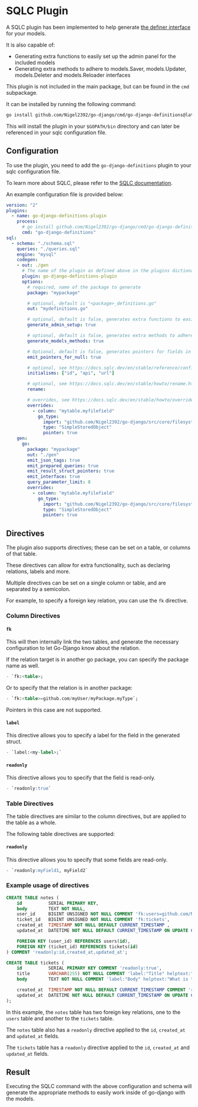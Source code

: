 # SQLC Plugin

A SQLC plugin has been implemented to help generate [the definer interface](./attrs/interfaces.md#definer) for your models.

It is also capable of:

- Generating extra functions to easily set up the admin panel for the included models
- Generating extra methods to adhere to models.Saver, models.Updater, models.Deleter and models.Reloader interfaces

This plugin is not included in the main package, but can be found in the `cmd` subpackage.

It can be installed by running the following command:

```bash
go install github.com/Nigel2392/go-django/cmd/go-django-definitions@latest
```

This will install the plugin in your `$GOPATH/bin` directory and can later be referenced in your sqlc configuration file.

## Configuration

To use the plugin, you need to add the `go-django-definitions` plugin to your sqlc configuration file.

To learn more about SQLC, please refer to the [SQLC documentation](https://docs.sqlc.dev/).

An example configuration file is provided below:
  
```yaml
version: "2"
plugins:
  - name: go-django-definitions-plugin
    process:
      # go install github.com/Nigel2392/go-django/cmd/go-django-definitions@latest
      cmd: "go-django-definitions"
sql:
  - schema: "./schema.sql"
    queries: "./queries.sql"
    engine: "mysql"
    codegen:
    - out: ./gen
      # The name of the plugin as defined above in the plugins dictionary.
      plugin: go-django-definitions-plugin
      options:
        # required, name of the package to generate
        package: "mypackage" 

        # optional, default is "<package>_definitions.go"
        out: "mydefinitions.go" 

        # optional, default is false, generates extra functions to easily set up the admin panel for the included models
        generate_admin_setup: true

        # optional, default is false, generates extra methods to adhere to models.Saver, models.Updater, models.Deleter and models.Reloader interfaces
        generate_models_methods: true

        # Optional, default is false, generates pointers for fields in the generated struct (only sqlite)
        emit_pointers_for_null: true

        # optional, see https://docs.sqlc.dev/en/stable/reference/config.html
        initialisms: ["id", "api", "url"] 

        # optional, see https://docs.sqlc.dev/en/stable/howto/rename.html
        rename: 

        # overrides, see https://docs.sqlc.dev/en/stable/howto/overrides.html
        overrides:
          - column: "mytable.myfilefield"
            go_type:
              import: "github.com/Nigel2392/go-django/src/core/filesystem/mediafiles"
              type: "SimpleStoredObject"
              pointer: true
    gen:
      go:
        package: "mypackage"
        out: "./gen"
        emit_json_tags: true
        emit_prepared_queries: true
        emit_result_struct_pointers: true
        emit_interface: true
        query_parameter_limit: 8
        overrides:
          - column: "mytable.myfilefield"
            go_type:
              import: "github.com/Nigel2392/go-django/src/core/filesystem/mediafiles"
              type: "SimpleStoredObject"
              pointer: true
```

## Directives

The plugin also supports directives; these can be set on a table, or columns of that table.

These directives can allow for extra functionality, such as declaring relations, labels and more.

Multiple directives can be set on a single column or table, and are separated by a semicolon.

For example, to specify a foreign key relation, you can use the `fk` directive.

### Column Directives

#### `fk`

This will then internally link the two tables, and generate the necessary configuration to let Go-Django know about the relation.

If the relation target is in another go package, you can specify the package name as well.

```sql
- `fk:<table>;
```

Or to specify that the relation is in another package:

```sql
- `fk:<table>=github.com/myUser/myPackage.myType`;
```

Pointers in this case are not supported.

#### `label`

This directive allows you to specify a label for the field in the generated struct.

```sql
- `label:<my-label>;`
```

#### `readonly`

This directive allows you to specify that the field is read-only.

```sql
- `readonly:true`
```

### Table Directives

The table directives are similar to the column directives, but are applied to the table as a whole.

The following table directives are supported:

#### `readonly`

This directive allows you to specify that some fields are read-only.

```sql
- `readonly:myField1, myField2`
```

### Example usage of directives

```sql
CREATE TABLE notes (
    id          SERIAL PRIMARY KEY,
    body        TEXT NOT NULL,
    user_id     BIGINT UNSIGNED NOT NULL COMMENT 'fk:users=github.com/Nigel2392/go-django/src/contrib/auth/auth-models.User',
    ticket_id   BIGINT UNSIGNED NOT NULL COMMENT 'fk:tickets',
    created_at  TIMESTAMP NOT NULL DEFAULT CURRENT_TIMESTAMP ,
    updated_at  DATETIME NOT NULL DEFAULT CURRENT_TIMESTAMP ON UPDATE CURRENT_TIMESTAMP,

    FOREIGN KEY (user_id) REFERENCES users(id),
    FOREIGN KEY (ticket_id) REFERENCES tickets(id)
) COMMENT 'readonly:id,created_at,updated_at';

CREATE TABLE tickets (
    id          SERIAL PRIMARY KEY COMMENT 'readonly:true',
    title       VARCHAR(255) NOT NULL COMMENT 'label:"Title" helptext:"The title of the ticket"',
    body        TEXT NOT NULL COMMENT 'label:"Body" helptext:"What is this ticket about?"',

    created_at  TIMESTAMP NOT NULL DEFAULT CURRENT_TIMESTAMP COMMENT 'readonly:true',
    updated_at  DATETIME NOT NULL DEFAULT CURRENT_TIMESTAMP ON UPDATE CURRENT_TIMESTAMP COMMENT 'readonly:true'
);
```

In this example, the `notes` table has two foreign key relations, one to the `users` table and another to the `tickets` table.

The `notes` table also has a `readonly` directive applied to the `id`, `created_at` and `updated_at` fields.

The `tickets` table has a `readonly` directive applied to the `id`, `created_at` and `updated_at` fields.

## Result

Executing the SQLC command with the above configuration and schema will generate the appropriate methods to easily work inside of go-django with the models.
